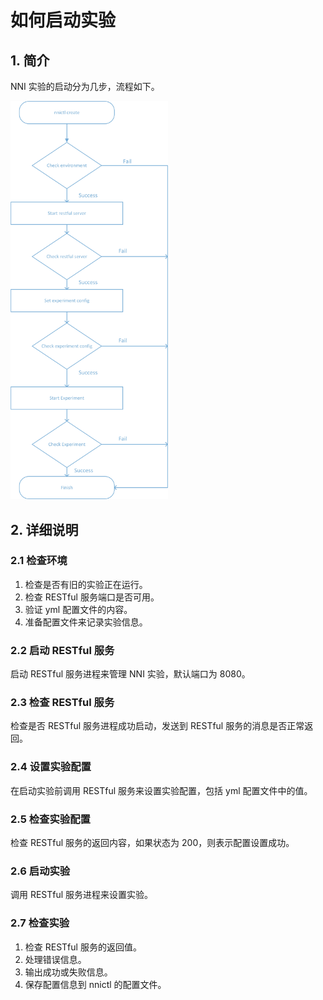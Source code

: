 # 如何启动实验

## 1. 简介

NNI 实验的启动分为几步，流程如下。

<img src="./img/experiment_process.jpg" width="50%" height="50%" />

## 2. 详细说明

### 2.1 检查环境

1. 检查是否有旧的实验正在运行。 
2. 检查 RESTful 服务端口是否可用。 
3. 验证 yml 配置文件的内容。 
4. 准备配置文件来记录实验信息。 

### 2.2 启动 RESTful 服务

启动 RESTful 服务进程来管理 NNI 实验，默认端口为 8080。

### 2.3 检查 RESTful 服务

检查是否 RESTful 服务进程成功启动，发送到 RESTful 服务的消息是否正常返回。

### 2.4 设置实验配置

在启动实验前调用 RESTful 服务来设置实验配置，包括 yml 配置文件中的值。

### 2.5 检查实验配置

检查 RESTful 服务的返回内容，如果状态为 200，则表示配置设置成功。

### 2.6 启动实验

调用 RESTful 服务进程来设置实验。

### 2.7 检查实验

1. 检查 RESTful 服务的返回值。
2. 处理错误信息。
3. 输出成功或失败信息。
4. 保存配置信息到 nnictl 的配置文件。